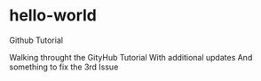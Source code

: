 # hello-world
Github Tutorial

Walking throught the GityHub Tutorial
With additional updates
And something to fix the 3rd Issue
